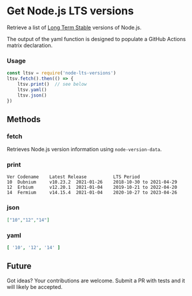 # Get Node.js LTS versions

Retrieve a list of [Long Term Stable](https://nodejs.org/en/about/releases/) versions of Node.js.

The output of the yaml function is designed to populate a GitHub Actions matrix declaration.

### Usage

```js
const ltsv = require('node-lts-versions')
ltsv.fetch().then(() => {
    ltsv.print()  // see below
    ltsv.yaml()
    ltsv.json()
})
```

## Methods

### fetch

Retrieves Node.js version information using `node-version-data`.

### print

````
Ver Codename    Latest Release          LTS Period
10  Dubnium     v10.23.2  2021-01-26    2018-10-30 to 2021-04-29
12  Erbium      v12.20.1  2021-01-04    2019-10-21 to 2022-04-20
14  Fermium     v14.15.4  2021-01-04    2020-10-27 to 2023-04-26
````

### json

```json
["10","12","14"]
```

### yaml

```yaml
[ '10', '12', '14' ]
```

## Future

Got ideas? Your contributions are welcome. Submit a PR with tests and it will likely be accepted.
